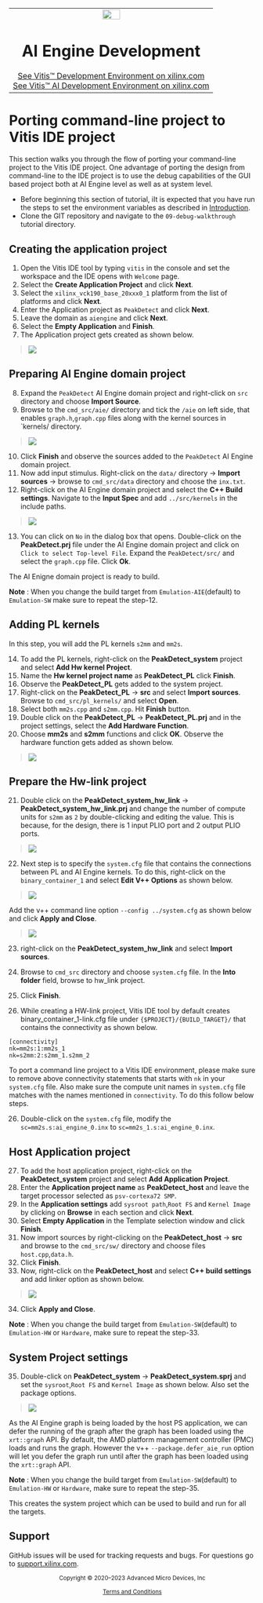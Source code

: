 <table class="sphinxhide" width="100%">
 <tr width="100%">
    <td align="center"><img src="https://raw.githubusercontent.com/Xilinx/Image-Collateral/main/xilinx-logo.png" width="30%"/><h1>AI Engine Development</h1>
    <a href="https://www.xilinx.com/products/design-tools/vitis.html">See Vitis™ Development Environment on xilinx.com</br></a>
    <a href="https://www.xilinx.com/products/design-tools/vitis/vitis-ai.html">See Vitis™ AI Development Environment on xilinx.com</a>
    </td>
 </tr>
</table>

# Porting command-line project to Vitis IDE project

This section walks you through the flow of porting your command-line project to the Vitis IDE project. One advantage of porting the design from command-line to the IDE project is to use the debug capabilities of the GUI based project both at AI Engine level as well as at system level.

* Before beginning this section of tutorial, iIt is expected that you have run the steps to set the environment variables as described in [Introduction](./README.md#Introduction). <br />
* Clone the GIT repository and navigate to the `09-debug-walkthrough` tutorial directory. <br />

## Creating the application project

1. Open the Vitis IDE tool by typing `vitis` in the console and set the workspace and the IDE opens with `Welcome` page.<br />
2. Select the **Create Application Project** and click **Next**.<br />
3. Select the `xilinx_vck190_base_20xxx0_1` platform from the list of platforms and click **Next**.<br />
4. Enter the Application project as `PeakDetect` and click **Next**.<br />
5. Leave the domain as `aiengine` and click **Next**.<br />
6. Select the **Empty Application** and **Finish**. <br />
7. The Application project gets created as shown below.<br />

><img src="./Images/application_project.PNG">

## Preparing AI Engine domain project

8. Expand the `PeakDetect` AI Engine domain project and right-click on `src` directory and choose **Import Source**.<br />
9. Browse to the `cmd_src/aie/` directory and tick the `/aie` on left side, that enables `graph.h`,`graph.cpp` files along with the kernel sources in `kernels/ directory.<br />
><img src="./Images/import_sources.PNG">
10. Click **Finish** and observe the sources added to the `PeakDetect` AI Engine domain project.<br />
11. Now add input stimulus. Right-click on the `data/` directory -> **Import sources** -> browse to `cmd_src/data` directory and choose the `inx.txt`.<br />
12. Right-click on the AI Engine domain project and select the **C++ Build settings**. Navigate to the **Input Spec** and add `../src/kernels` in the include paths.<br />
><img src="./Images/buildSetting_aie.PNG">
13. You can click on `No` in the dialog box that opens. Double-click on the **PeakDetect.prj** file under the AI Engine domain project and click on `Click to select Top-level File`. Expand the `PeakDetect/src/` and select the `graph.cpp` file. Click **Ok**.<br />

The AI Enigne domain project is ready to build.<br />


**Note** : When you change the build target from `Emulation-AIE`(default) to `Emulation-SW` make sure to repeat the step-12.

## Adding PL kernels

In this step, you will add the PL kernels `s2mm` and `mm2s`.<br />

14) To add the PL kernels, right-click on the **PeakDetect_system** project and select **Add Hw kernel Project**.<br />
15) Name the **Hw kernel project name** as **PeakDetect_PL** click **Finish**.<br />
16) Observe the **PeakDetect_PL** gets added to the system project. <br />
17) Right-click on the **PeakDetect_PL** -> **src** and select **Import sources**. Browse to `cmd_src/pl_kernels/` and select **Open**.<br />
18) Select both `mm2s.cpp` and `s2mm.cpp`. Hit **Finish** button.<br />
19) Double click on the **PeakDetect_PL** -> **PeakDetect_PL.prj** and in the project settings, select the **Add Hardware Function**. <br />
20) Choose **mm2s** and **s2mm** functions and click **OK**. Observe the hardware function gets added as shown below.<br />
><img src="./Images/add_HardwareFunction.PNG">

## Prepare the Hw-link project

21) Double click on the **PeakDetect_system_hw_link** -> **PeakDetect_system_hw_link.prj** and change the number of compute units for `s2mm` as `2` by double-clicking and editing the value. This is because, for the design, there is 1 input PLIO port and 2 output PLIO ports.<br />
><img src="./Images/compute_units.PNG">
22) Next step is to specify the `system.cfg` file that contains the connections between PL and AI Engine kernels. To do this, right-click on the `binary_container_1` and select **Edit V++ Options** as shown below.

><img src="./Images/vpp_options.PNG">

Add the v++ command line option `--config ../system.cfg` as shown below and click **Apply and Close**.

><img src="./Images/vppConfig_settings.PNG">

23) right-click on the **PeakDetect_system_hw_link** and select **Import sources**.
24) Browse to `cmd_src` directory and choose `system.cfg` file. In the **Into folder** field, browse to hw_link project. 
25) Click **Finish**.

25) While creating a HW-link project, Vitis IDE tool by default creates binary_container_1-link.cfg file under `{$PROJECT}/{BUILD_TARGET}/` that contains the connectivity as shown below.

```
[connectivity]
nk=mm2s:1:mm2s_1
nk=s2mm:2:s2mm_1.s2mm_2
```
To port a command line project to a Vitis IDE environment, please make sure to remove above connectivity statements that starts with `nk` in your `system.cfg` file.
Also make sure the compute unit names in `system.cfg` file matches with the names mentioned in `connectivity`. To do this follow below steps.

26) Double-click on the `system.cfg` file, modify the `sc=mm2s.s:ai_engine_0.inx` to `sc=mm2s_1.s:ai_engine_0.inx`.

## Host Application project

27) To add the host application project, right-click on the **PeakDetect_system** project and select **Add Application Project**.<br />
28) Enter the **Application project name** as **PeakDetect_host** and leave the target processor selected as `psv-cortexa72 SMP`.<br />
29) In the **Application settings** add `sysroot path`,`Root FS` and `Kernel Image` by clicking on **Browse** in each section and click **Next**.<br />
30) Select **Empty Application** in the Template selection window and click **Finish**.<br />
31) Now import sources by right-clicking on the **PeakDetect_host** -> **src** and browse to the `cmd_src/sw/` directory and choose files `host.cpp`,`data.h`.<br />
32) Click **Finish**.<br />
33) Now, right-click on the **PeakDetect_host** and select **C++ build settings** and add linker option as shown below.<br />

><img src="./Images/host_buildSettings.PNG">
34) Click **Apply and Close**.<br />

**Note** : When you change the build target from `Emulation-SW`(default) to `Emulation-HW` or `Hardware`, make sure to repeat the step-33.

## System Project settings

35) Double-click on **PeakDetect_system** -> **PeakDetect_system.sprj** and set the `sysroot`,`Root FS` and `Kernel Image`  as shown below. Also set the package options.

><img src="./Images/SystemProject_settings.PNG">

As the AI Engine graph is being loaded by the host PS application, we can defer the running of the graph after the graph has been loaded using the `xrt::graph` API. By default, the AMD platform management controller (PMC) loads and runs the graph. However the v++ `--package.defer_aie_run` option will let you defer the graph run until after the graph has been loaded using the `xrt::graph` API.

**Note** : When you change the build target from `Emulation-SW`(default) to `Emulation-HW` or `Hardware`, make sure to repeat the step-35.

This creates the system project which can be used to build and run for all the targets.

## Support

GitHub issues will be used for tracking requests and bugs. For questions go to [support.xilinx.com](https://support.xilinx.com/).


<p class="sphinxhide" align="center"><sub>Copyright © 2020–2023 Advanced Micro Devices, Inc</sub></p>

<p class="sphinxhide" align="center"><sup><a href="https://www.amd.com/en/corporate/copyright">Terms and Conditions</a></sup></p>
